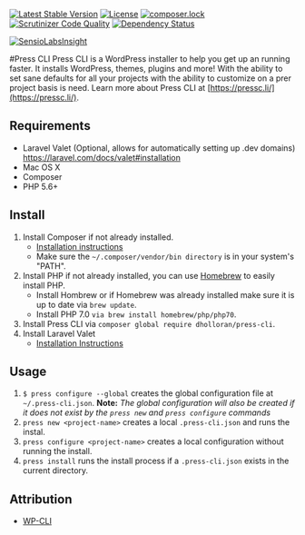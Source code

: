 [![Latest Stable Version](https://poser.pugx.org/dholloran/press-cli/v/stable?format=flat-square)](https://packagist.org/packages/dholloran/press-cli)
[![License](https://poser.pugx.org/dholloran/press-cli/license?format=flat-square)](https://packagist.org/packages/dholloran/press-cli)
[![composer.lock](https://poser.pugx.org/dholloran/press-cli/composerlock)](https://packagist.org/packages/dholloran/press-cli)
[![Scrutinizer Code Quality](https://scrutinizer-ci.com/g/DHolloran/press-cli/badges/quality-score.png?b=master)](https://scrutinizer-ci.com/g/DHolloran/press-cli/?branch=master)
[![Dependency Status](https://www.versioneye.com/php/dholloran:press-cli/dev-master/badge.png)](https://www.versioneye.com/php/dholloran:press-cli/dev-master)


[![SensioLabsInsight](https://insight.sensiolabs.com/projects/3510b596-245d-4d0f-bd70-6033502d3732/big.png)](https://insight.sensiolabs.com/projects/3510b596-245d-4d0f-bd70-6033502d3732)

#Press CLI
Press CLI is a WordPress installer to help you get up an running faster. It installs WordPress, themes, plugins and more! With the ability to set sane defaults for all your projects with the ability to customize on a prer project basis is need. Learn more about Press CLI at [https://pressc.li/](https://pressc.li/).

## Requirements
- Laravel Valet (Optional, allows for automatically setting up .dev domains) https://laravel.com/docs/valet#installation
- Mac OS X
- Composer
- PHP 5.6+

## Install
1. Install Composer if not already installed.
    - [Installation instructions](https://getcomposer.org/doc/00-intro.md#installation-linux-unix-osx)
    - Make sure the `~/.composer/vendor/bin directory` is in your system's "PATH".
2. Install PHP if not already installed, you can use [Homebrew](http://brew.sh/) to easily install PHP.
    - Install Hombrew or if Homebrew was already installed make sure it is up to date via `brew update`.
    - Install PHP 7.0 `via brew install homebrew/php/php70`.
3. Install Press CLI via `composer global require dholloran/press-cli`.
4. Install Laravel Valet
    - [Installation Instructions](https://laravel.com/docs/valet#installation)

## Usage
1. `$ press configure --global` creates the global configuration file at `~/.press-cli.json`.
	**Note:** *The global configuration will also be created if it does not exist by the `press new` and `press configure` commands*
2. `press new <project-name>` creates a local `.press-cli.json` and runs the instal.
3. `press configure <project-name>` creates a local configuration without running the install.
4. `press install` runs the install process if a `.press-cli.json` exists in the current directory.

## Attribution
- [WP-CLI](http://wp-cli.org/)
